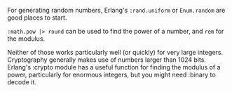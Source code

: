 For generating random numbers, Erlang's `:rand.uniform` or `Enum.random` are
good places to start.

`:math.pow |> round` can be used to find the power of a number, and `rem` for
the modulus.

Neither of those works particularly well (or quickly) for very large integers.
Cryptography generally makes use of numbers larger than 1024 bits. Erlang's
:crypto module has a useful function for finding the modulus of a power,
particularly for enormous integers, but you might need :binary to decode it.
